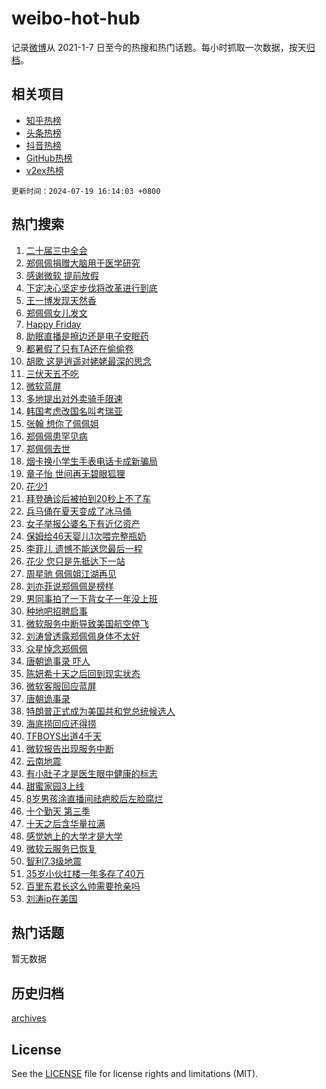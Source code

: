 # weibo-hot-hub

记录[微博](https://www.weibo.com)从 2021-1-7 日至今的热搜和热门话题。每小时抓取一次数据，按天[归档](archives)。

## 相关项目

- [知乎热榜](https://github.com/lonnyzhang423/zhihu-hot-hub)
- [头条热榜](https://github.com/lonnyzhang423/toutiao-hot-hub)
- [抖音热榜](https://github.com/lonnyzhang423/douyin-hot-hub)
- [GitHub热榜](https://github.com/lonnyzhang423/github-hot-hub)
- [v2ex热榜](https://github.com/lonnyzhang423/v2ex-hot-hub)


`更新时间：2024-07-19 16:14:03 +0800`

## 热门搜索

1. [二十届三中全会](https://m.weibo.cn/search?containerid=100103type%3D1%26t%3D10%26q%3D%23%E4%BA%8C%E5%8D%81%E5%B1%8A%E4%B8%89%E4%B8%AD%E5%85%A8%E4%BC%9A%23&stream_entry_id=51&isnewpage=1&extparam=seat%3D1%26pos%3D0%26c_type%3D51%26q%3D%2523%25E4%25BA%258C%25E5%258D%2581%25E5%25B1%258A%25E4%25B8%2589%25E4%25B8%25AD%25E5%2585%25A8%25E4%25BC%259A%2523%26dgr%3D0%26cate%3D10103%26stream_entry_id%3D51%26filter_type%3Drealtimehot%26display_time%3D1721376842%26pre_seqid%3D1721376842384023772197)
1. [郑佩佩捐赠大脑用于医学研究](https://m.weibo.cn/search?containerid=100103type%3D1%26t%3D10%26q%3D%23%E9%83%91%E4%BD%A9%E4%BD%A9%E6%8D%90%E8%B5%A0%E5%A4%A7%E8%84%91%E7%94%A8%E4%BA%8E%E5%8C%BB%E5%AD%A6%E7%A0%94%E7%A9%B6%23&stream_entry_id=31&isnewpage=1&extparam=seat%3D1%26stream_entry_id%3D31%26q%3D%2523%25E9%2583%2591%25E4%25BD%25A9%25E4%25BD%25A9%25E6%258D%2590%25E8%25B5%25A0%25E5%25A4%25A7%25E8%2584%2591%25E7%2594%25A8%25E4%25BA%258E%25E5%258C%25BB%25E5%25AD%25A6%25E7%25A0%2594%25E7%25A9%25B6%2523%26dgr%3D0%26filter_type%3Drealtimehot%26pos%3D0%26c_type%3D31%26realpos%3D1%26flag%3D16%26cate%3D5001%26lcate%3D5001%26band_rank%3D1%26display_time%3D1721376842%26pre_seqid%3D1721376842384023772197)
1. [感谢微软 提前放假](https://m.weibo.cn/search?containerid=100103type%3D1%26t%3D10%26q%3D%E6%84%9F%E8%B0%A2%E5%BE%AE%E8%BD%AF+%E6%8F%90%E5%89%8D%E6%94%BE%E5%81%87&stream_entry_id=31&isnewpage=1&extparam=seat%3D1%26stream_entry_id%3D31%26q%3D%25E6%2584%259F%25E8%25B0%25A2%25E5%25BE%25AE%25E8%25BD%25AF%2520%25E6%258F%2590%25E5%2589%258D%25E6%2594%25BE%25E5%2581%2587%26dgr%3D0%26filter_type%3Drealtimehot%26pos%3D1%26c_type%3D31%26realpos%3D2%26flag%3D0%26cate%3D5001%26lcate%3D5001%26band_rank%3D2%26display_time%3D1721376842%26pre_seqid%3D1721376842384023772197)
1. [下定决心坚定步伐将改革进行到底](https://m.weibo.cn/search?containerid=100103type%3D1%26t%3D10%26q%3D%23%E4%B8%8B%E5%AE%9A%E5%86%B3%E5%BF%83%E5%9D%9A%E5%AE%9A%E6%AD%A5%E4%BC%90%E5%B0%86%E6%94%B9%E9%9D%A9%E8%BF%9B%E8%A1%8C%E5%88%B0%E5%BA%95%23&stream_entry_id=31&isnewpage=1&extparam=seat%3D1%26stream_entry_id%3D31%26q%3D%2523%25E4%25B8%258B%25E5%25AE%259A%25E5%2586%25B3%25E5%25BF%2583%25E5%259D%259A%25E5%25AE%259A%25E6%25AD%25A5%25E4%25BC%2590%25E5%25B0%2586%25E6%2594%25B9%25E9%259D%25A9%25E8%25BF%259B%25E8%25A1%258C%25E5%2588%25B0%25E5%25BA%2595%2523%26dgr%3D0%26filter_type%3Drealtimehot%26pos%3D2%26c_type%3D31%26realpos%3D3%26flag%3D1%26cate%3D5001%26lcate%3D5001%26band_rank%3D3%26display_time%3D1721376842%26pre_seqid%3D1721376842384023772197)
1. [王一博发现天然香](https://m.weibo.cn/search?containerid=100103type%3D1%26t%3D10%26q%3D%23%E7%8E%8B%E4%B8%80%E5%8D%9A%E5%8F%91%E7%8E%B0%E5%A4%A9%E7%84%B6%E9%A6%99%23&stream_entry_id=31&isnewpage=1&extparam=seat%3D1%26stream_entry_id%3D31%26q%3D%2523%25E7%258E%258B%25E4%25B8%2580%25E5%258D%259A%25E5%258F%2591%25E7%258E%25B0%25E5%25A4%25A9%25E7%2584%25B6%25E9%25A6%2599%2523%26dgr%3D0%26adid%3D246404%26band_rank%3D4%26pos%3D3%26c_type%3D31%26is_ad_pos%3D1%26cate%3D5001%26filter_type%3Drealtimehot%26lcate%3D5001%26topic_ad%3D1%26display_time%3D1721376842%26pre_seqid%3D1721376842384023772197)
1. [郑佩佩女儿发文](https://m.weibo.cn/search?containerid=100103type%3D1%26t%3D10%26q%3D%23%E9%83%91%E4%BD%A9%E4%BD%A9%E5%A5%B3%E5%84%BF%E5%8F%91%E6%96%87%23&stream_entry_id=31&isnewpage=1&extparam=seat%3D1%26stream_entry_id%3D31%26q%3D%2523%25E9%2583%2591%25E4%25BD%25A9%25E4%25BD%25A9%25E5%25A5%25B3%25E5%2584%25BF%25E5%258F%2591%25E6%2596%2587%2523%26dgr%3D0%26filter_type%3Drealtimehot%26pos%3D4%26c_type%3D31%26realpos%3D4%26flag%3D1%26cate%3D5001%26lcate%3D5001%26band_rank%3D4%26display_time%3D1721376842%26pre_seqid%3D1721376842384023772197)
1. [Happy Friday](https://m.weibo.cn/search?containerid=100103type%3D1%26t%3D10%26q%3DHappy+Friday&stream_entry_id=31&isnewpage=1&extparam=seat%3D1%26stream_entry_id%3D31%26q%3DHappy%2520Friday%26dgr%3D0%26filter_type%3Drealtimehot%26pos%3D5%26c_type%3D31%26realpos%3D5%26flag%3D1%26cate%3D5001%26lcate%3D5001%26band_rank%3D5%26display_time%3D1721376842%26pre_seqid%3D1721376842384023772197)
1. [助眠直播是擦边还是电子安眠药](https://m.weibo.cn/search?containerid=100103type%3D1%26t%3D10%26q%3D%23%E5%8A%A9%E7%9C%A0%E7%9B%B4%E6%92%AD%E6%98%AF%E6%93%A6%E8%BE%B9%E8%BF%98%E6%98%AF%E7%94%B5%E5%AD%90%E5%AE%89%E7%9C%A0%E8%8D%AF%23&stream_entry_id=31&isnewpage=1&extparam=seat%3D1%26stream_entry_id%3D31%26q%3D%2523%25E5%258A%25A9%25E7%259C%25A0%25E7%259B%25B4%25E6%2592%25AD%25E6%2598%25AF%25E6%2593%25A6%25E8%25BE%25B9%25E8%25BF%2598%25E6%2598%25AF%25E7%2594%25B5%25E5%25AD%2590%25E5%25AE%2589%25E7%259C%25A0%25E8%258D%25AF%2523%26dgr%3D0%26filter_type%3Drealtimehot%26pos%3D6%26c_type%3D31%26realpos%3D6%26flag%3D0%26cate%3D5001%26lcate%3D5001%26band_rank%3D6%26display_time%3D1721376842%26pre_seqid%3D1721376842384023772197)
1. [都暑假了只有TA还在偷偷卷](https://m.weibo.cn/search?containerid=100103type%3D1%26t%3D10%26q%3D%23%E9%83%BD%E6%9A%91%E5%81%87%E4%BA%86%E5%8F%AA%E6%9C%89TA%E8%BF%98%E5%9C%A8%E5%81%B7%E5%81%B7%E5%8D%B7%23&stream_entry_id=31&isnewpage=1&extparam=seat%3D1%26stream_entry_id%3D31%26q%3D%2523%25E9%2583%25BD%25E6%259A%2591%25E5%2581%2587%25E4%25BA%2586%25E5%258F%25AA%25E6%259C%2589TA%25E8%25BF%2598%25E5%259C%25A8%25E5%2581%25B7%25E5%2581%25B7%25E5%258D%25B7%2523%26dgr%3D0%26adid%3D246245%26band_rank%3D7%26pos%3D7%26c_type%3D31%26is_ad_pos%3D1%26cate%3D5001%26filter_type%3Drealtimehot%26lcate%3D5001%26topic_ad%3D1%26display_time%3D1721376842%26pre_seqid%3D1721376842384023772197)
1. [胡歌 这是逍遥对姥姥最深的思念](https://m.weibo.cn/search?containerid=100103type%3D1%26t%3D10%26q%3D%E8%83%A1%E6%AD%8C+%E8%BF%99%E6%98%AF%E9%80%8D%E9%81%A5%E5%AF%B9%E5%A7%A5%E5%A7%A5%E6%9C%80%E6%B7%B1%E7%9A%84%E6%80%9D%E5%BF%B5&stream_entry_id=31&isnewpage=1&extparam=seat%3D1%26stream_entry_id%3D31%26q%3D%25E8%2583%25A1%25E6%25AD%258C%2520%25E8%25BF%2599%25E6%2598%25AF%25E9%2580%258D%25E9%2581%25A5%25E5%25AF%25B9%25E5%25A7%25A5%25E5%25A7%25A5%25E6%259C%2580%25E6%25B7%25B1%25E7%259A%2584%25E6%2580%259D%25E5%25BF%25B5%26dgr%3D0%26filter_type%3Drealtimehot%26pos%3D8%26c_type%3D31%26realpos%3D7%26flag%3D1%26cate%3D5001%26lcate%3D5001%26band_rank%3D7%26display_time%3D1721376842%26pre_seqid%3D1721376842384023772197)
1. [三伏天五不吃](https://m.weibo.cn/search?containerid=100103type%3D1%26t%3D10%26q%3D%23%E4%B8%89%E4%BC%8F%E5%A4%A9%E4%BA%94%E4%B8%8D%E5%90%83%23&stream_entry_id=31&isnewpage=1&extparam=seat%3D1%26stream_entry_id%3D31%26q%3D%2523%25E4%25B8%2589%25E4%25BC%258F%25E5%25A4%25A9%25E4%25BA%2594%25E4%25B8%258D%25E5%2590%2583%2523%26dgr%3D0%26filter_type%3Drealtimehot%26pos%3D9%26c_type%3D31%26realpos%3D8%26flag%3D0%26cate%3D5001%26lcate%3D5001%26band_rank%3D8%26display_time%3D1721376842%26pre_seqid%3D1721376842384023772197)
1. [微软蓝屏](https://m.weibo.cn/search?containerid=100103type%3D1%26t%3D10%26q%3D%E5%BE%AE%E8%BD%AF%E8%93%9D%E5%B1%8F&stream_entry_id=31&isnewpage=1&extparam=seat%3D1%26stream_entry_id%3D31%26q%3D%25E5%25BE%25AE%25E8%25BD%25AF%25E8%2593%259D%25E5%25B1%258F%26dgr%3D0%26filter_type%3Drealtimehot%26pos%3D10%26c_type%3D31%26realpos%3D9%26flag%3D0%26cate%3D5001%26lcate%3D5001%26band_rank%3D9%26display_time%3D1721376842%26pre_seqid%3D1721376842384023772197)
1. [多地提出对外卖骑手限速](https://m.weibo.cn/search?containerid=100103type%3D1%26t%3D10%26q%3D%23%E5%A4%9A%E5%9C%B0%E6%8F%90%E5%87%BA%E5%AF%B9%E5%A4%96%E5%8D%96%E9%AA%91%E6%89%8B%E9%99%90%E9%80%9F%23&stream_entry_id=31&isnewpage=1&extparam=seat%3D1%26stream_entry_id%3D31%26q%3D%2523%25E5%25A4%259A%25E5%259C%25B0%25E6%258F%2590%25E5%2587%25BA%25E5%25AF%25B9%25E5%25A4%2596%25E5%258D%2596%25E9%25AA%2591%25E6%2589%258B%25E9%2599%2590%25E9%2580%259F%2523%26dgr%3D0%26filter_type%3Drealtimehot%26pos%3D11%26c_type%3D31%26realpos%3D10%26flag%3D1%26cate%3D5001%26lcate%3D5001%26band_rank%3D10%26display_time%3D1721376842%26pre_seqid%3D1721376842384023772197)
1. [韩国考虑改国名叫考瑞亚](https://m.weibo.cn/search?containerid=100103type%3D1%26t%3D10%26q%3D%23%E9%9F%A9%E5%9B%BD%E8%80%83%E8%99%91%E6%94%B9%E5%9B%BD%E5%90%8D%E5%8F%AB%E8%80%83%E7%91%9E%E4%BA%9A%23&stream_entry_id=31&isnewpage=1&extparam=seat%3D1%26stream_entry_id%3D31%26q%3D%2523%25E9%259F%25A9%25E5%259B%25BD%25E8%2580%2583%25E8%2599%2591%25E6%2594%25B9%25E5%259B%25BD%25E5%2590%258D%25E5%258F%25AB%25E8%2580%2583%25E7%2591%259E%25E4%25BA%259A%2523%26dgr%3D0%26filter_type%3Drealtimehot%26pos%3D12%26c_type%3D31%26realpos%3D11%26flag%3D1%26cate%3D5001%26lcate%3D5001%26band_rank%3D11%26display_time%3D1721376842%26pre_seqid%3D1721376842384023772197)
1. [张翰 想你了佩佩姐](https://m.weibo.cn/search?containerid=100103type%3D1%26t%3D10%26q%3D%E5%BC%A0%E7%BF%B0+%E6%83%B3%E4%BD%A0%E4%BA%86%E4%BD%A9%E4%BD%A9%E5%A7%90&stream_entry_id=31&isnewpage=1&extparam=seat%3D1%26stream_entry_id%3D31%26q%3D%25E5%25BC%25A0%25E7%25BF%25B0%2520%25E6%2583%25B3%25E4%25BD%25A0%25E4%25BA%2586%25E4%25BD%25A9%25E4%25BD%25A9%25E5%25A7%2590%26dgr%3D0%26filter_type%3Drealtimehot%26pos%3D13%26c_type%3D31%26realpos%3D12%26flag%3D2%26cate%3D5001%26lcate%3D5001%26band_rank%3D12%26display_time%3D1721376842%26pre_seqid%3D1721376842384023772197)
1. [郑佩佩患罕见病](https://m.weibo.cn/search?containerid=100103type%3D1%26t%3D10%26q%3D%23%E9%83%91%E4%BD%A9%E4%BD%A9%E6%82%A3%E7%BD%95%E8%A7%81%E7%97%85%23&stream_entry_id=31&isnewpage=1&extparam=seat%3D1%26stream_entry_id%3D31%26q%3D%2523%25E9%2583%2591%25E4%25BD%25A9%25E4%25BD%25A9%25E6%2582%25A3%25E7%25BD%2595%25E8%25A7%2581%25E7%2597%2585%2523%26dgr%3D0%26filter_type%3Drealtimehot%26pos%3D14%26c_type%3D31%26realpos%3D13%26flag%3D0%26cate%3D5001%26lcate%3D5001%26band_rank%3D13%26display_time%3D1721376842%26pre_seqid%3D1721376842384023772197)
1. [郑佩佩去世](https://m.weibo.cn/search?containerid=100103type%3D1%26t%3D10%26q%3D%E9%83%91%E4%BD%A9%E4%BD%A9%E5%8E%BB%E4%B8%96&stream_entry_id=31&isnewpage=1&extparam=seat%3D1%26stream_entry_id%3D31%26q%3D%25E9%2583%2591%25E4%25BD%25A9%25E4%25BD%25A9%25E5%258E%25BB%25E4%25B8%2596%26dgr%3D0%26filter_type%3Drealtimehot%26pos%3D15%26c_type%3D31%26realpos%3D14%26flag%3D0%26cate%3D5001%26lcate%3D5001%26band_rank%3D14%26display_time%3D1721376842%26pre_seqid%3D1721376842384023772197)
1. [烟卡换小学生手表电话卡成新骗局](https://m.weibo.cn/search?containerid=100103type%3D1%26t%3D10%26q%3D%23%E7%83%9F%E5%8D%A1%E6%8D%A2%E5%B0%8F%E5%AD%A6%E7%94%9F%E6%89%8B%E8%A1%A8%E7%94%B5%E8%AF%9D%E5%8D%A1%E6%88%90%E6%96%B0%E9%AA%97%E5%B1%80%23&stream_entry_id=31&isnewpage=1&extparam=seat%3D1%26stream_entry_id%3D31%26q%3D%2523%25E7%2583%259F%25E5%258D%25A1%25E6%258D%25A2%25E5%25B0%258F%25E5%25AD%25A6%25E7%2594%259F%25E6%2589%258B%25E8%25A1%25A8%25E7%2594%25B5%25E8%25AF%259D%25E5%258D%25A1%25E6%2588%2590%25E6%2596%25B0%25E9%25AA%2597%25E5%25B1%2580%2523%26dgr%3D0%26filter_type%3Drealtimehot%26pos%3D16%26c_type%3D31%26realpos%3D15%26flag%3D1%26cate%3D5001%26lcate%3D5001%26band_rank%3D15%26display_time%3D1721376842%26pre_seqid%3D1721376842384023772197)
1. [章子怡 世间再无碧眼狐狸](https://m.weibo.cn/search?containerid=100103type%3D1%26t%3D10%26q%3D%E7%AB%A0%E5%AD%90%E6%80%A1+%E4%B8%96%E9%97%B4%E5%86%8D%E6%97%A0%E7%A2%A7%E7%9C%BC%E7%8B%90%E7%8B%B8&stream_entry_id=31&isnewpage=1&extparam=seat%3D1%26stream_entry_id%3D31%26q%3D%25E7%25AB%25A0%25E5%25AD%2590%25E6%2580%25A1%2520%25E4%25B8%2596%25E9%2597%25B4%25E5%2586%258D%25E6%2597%25A0%25E7%25A2%25A7%25E7%259C%25BC%25E7%258B%2590%25E7%258B%25B8%26dgr%3D0%26filter_type%3Drealtimehot%26pos%3D17%26c_type%3D31%26realpos%3D16%26flag%3D1%26cate%3D5001%26lcate%3D5001%26band_rank%3D16%26display_time%3D1721376842%26pre_seqid%3D1721376842384023772197)
1. [花少1](https://m.weibo.cn/search?containerid=100103type%3D1%26t%3D10%26q%3D%E8%8A%B1%E5%B0%911&stream_entry_id=31&isnewpage=1&extparam=seat%3D1%26stream_entry_id%3D31%26q%3D%25E8%258A%25B1%25E5%25B0%25911%26dgr%3D0%26filter_type%3Drealtimehot%26pos%3D18%26c_type%3D31%26realpos%3D17%26flag%3D0%26cate%3D5001%26lcate%3D5001%26band_rank%3D17%26display_time%3D1721376842%26pre_seqid%3D1721376842384023772197)
1. [拜登确诊后被拍到20秒上不了车](https://m.weibo.cn/search?containerid=100103type%3D1%26t%3D10%26q%3D%23%E6%8B%9C%E7%99%BB%E7%A1%AE%E8%AF%8A%E5%90%8E%E8%A2%AB%E6%8B%8D%E5%88%B020%E7%A7%92%E4%B8%8A%E4%B8%8D%E4%BA%86%E8%BD%A6%23&stream_entry_id=31&isnewpage=1&extparam=seat%3D1%26stream_entry_id%3D31%26q%3D%2523%25E6%258B%259C%25E7%2599%25BB%25E7%25A1%25AE%25E8%25AF%258A%25E5%2590%258E%25E8%25A2%25AB%25E6%258B%258D%25E5%2588%25B020%25E7%25A7%2592%25E4%25B8%258A%25E4%25B8%258D%25E4%25BA%2586%25E8%25BD%25A6%2523%26dgr%3D0%26filter_type%3Drealtimehot%26pos%3D19%26c_type%3D31%26realpos%3D18%26flag%3D2%26cate%3D5001%26lcate%3D5001%26band_rank%3D18%26display_time%3D1721376842%26pre_seqid%3D1721376842384023772197)
1. [兵马俑在夏天变成了冰马俑](https://m.weibo.cn/search?containerid=100103type%3D1%26t%3D10%26q%3D%23%E5%85%B5%E9%A9%AC%E4%BF%91%E5%9C%A8%E5%A4%8F%E5%A4%A9%E5%8F%98%E6%88%90%E4%BA%86%E5%86%B0%E9%A9%AC%E4%BF%91%23&stream_entry_id=31&isnewpage=1&extparam=seat%3D1%26stream_entry_id%3D31%26q%3D%2523%25E5%2585%25B5%25E9%25A9%25AC%25E4%25BF%2591%25E5%259C%25A8%25E5%25A4%258F%25E5%25A4%25A9%25E5%258F%2598%25E6%2588%2590%25E4%25BA%2586%25E5%2586%25B0%25E9%25A9%25AC%25E4%25BF%2591%2523%26dgr%3D0%26filter_type%3Drealtimehot%26pos%3D20%26c_type%3D31%26realpos%3D19%26flag%3D1%26cate%3D5001%26lcate%3D5001%26band_rank%3D19%26display_time%3D1721376842%26pre_seqid%3D1721376842384023772197)
1. [女子举报公婆名下有近亿资产](https://m.weibo.cn/search?containerid=100103type%3D1%26t%3D10%26q%3D%23%E5%A5%B3%E5%AD%90%E4%B8%BE%E6%8A%A5%E5%85%AC%E5%A9%86%E5%90%8D%E4%B8%8B%E6%9C%89%E8%BF%91%E4%BA%BF%E8%B5%84%E4%BA%A7%23&stream_entry_id=31&isnewpage=1&extparam=seat%3D1%26stream_entry_id%3D31%26q%3D%2523%25E5%25A5%25B3%25E5%25AD%2590%25E4%25B8%25BE%25E6%258A%25A5%25E5%2585%25AC%25E5%25A9%2586%25E5%2590%258D%25E4%25B8%258B%25E6%259C%2589%25E8%25BF%2591%25E4%25BA%25BF%25E8%25B5%2584%25E4%25BA%25A7%2523%26dgr%3D0%26filter_type%3Drealtimehot%26pos%3D21%26c_type%3D31%26realpos%3D20%26flag%3D1%26cate%3D5001%26lcate%3D5001%26band_rank%3D20%26display_time%3D1721376842%26pre_seqid%3D1721376842384023772197)
1. [保姆给46天婴儿1次喂完整瓶奶](https://m.weibo.cn/search?containerid=100103type%3D1%26t%3D10%26q%3D%23%E4%BF%9D%E5%A7%86%E7%BB%9946%E5%A4%A9%E5%A9%B4%E5%84%BF1%E6%AC%A1%E5%96%82%E5%AE%8C%E6%95%B4%E7%93%B6%E5%A5%B6%23&stream_entry_id=31&isnewpage=1&extparam=seat%3D1%26stream_entry_id%3D31%26q%3D%2523%25E4%25BF%259D%25E5%25A7%2586%25E7%25BB%259946%25E5%25A4%25A9%25E5%25A9%25B4%25E5%2584%25BF1%25E6%25AC%25A1%25E5%2596%2582%25E5%25AE%258C%25E6%2595%25B4%25E7%2593%25B6%25E5%25A5%25B6%2523%26dgr%3D0%26filter_type%3Drealtimehot%26pos%3D22%26c_type%3D31%26realpos%3D21%26flag%3D1%26cate%3D5001%26lcate%3D5001%26band_rank%3D21%26display_time%3D1721376842%26pre_seqid%3D1721376842384023772197)
1. [李菲儿 遗憾不能送您最后一程](https://m.weibo.cn/search?containerid=100103type%3D1%26t%3D10%26q%3D%E6%9D%8E%E8%8F%B2%E5%84%BF+%E9%81%97%E6%86%BE%E4%B8%8D%E8%83%BD%E9%80%81%E6%82%A8%E6%9C%80%E5%90%8E%E4%B8%80%E7%A8%8B&stream_entry_id=31&isnewpage=1&extparam=seat%3D1%26stream_entry_id%3D31%26q%3D%25E6%259D%258E%25E8%258F%25B2%25E5%2584%25BF%2520%25E9%2581%2597%25E6%2586%25BE%25E4%25B8%258D%25E8%2583%25BD%25E9%2580%2581%25E6%2582%25A8%25E6%259C%2580%25E5%2590%258E%25E4%25B8%2580%25E7%25A8%258B%26dgr%3D0%26filter_type%3Drealtimehot%26pos%3D23%26c_type%3D31%26realpos%3D22%26flag%3D1%26cate%3D5001%26lcate%3D5001%26band_rank%3D22%26display_time%3D1721376842%26pre_seqid%3D1721376842384023772197)
1. [花少 您只是先抵达下一站](https://m.weibo.cn/search?containerid=100103type%3D1%26t%3D10%26q%3D%E8%8A%B1%E5%B0%91+%E6%82%A8%E5%8F%AA%E6%98%AF%E5%85%88%E6%8A%B5%E8%BE%BE%E4%B8%8B%E4%B8%80%E7%AB%99&stream_entry_id=31&isnewpage=1&extparam=seat%3D1%26stream_entry_id%3D31%26q%3D%25E8%258A%25B1%25E5%25B0%2591%2520%25E6%2582%25A8%25E5%258F%25AA%25E6%2598%25AF%25E5%2585%2588%25E6%258A%25B5%25E8%25BE%25BE%25E4%25B8%258B%25E4%25B8%2580%25E7%25AB%2599%26dgr%3D0%26filter_type%3Drealtimehot%26pos%3D24%26c_type%3D31%26realpos%3D23%26flag%3D2%26cate%3D5001%26lcate%3D5001%26band_rank%3D23%26display_time%3D1721376842%26pre_seqid%3D1721376842384023772197)
1. [周星驰 佩佩姐江湖再见](https://m.weibo.cn/search?containerid=100103type%3D1%26t%3D10%26q%3D%E5%91%A8%E6%98%9F%E9%A9%B0+%E4%BD%A9%E4%BD%A9%E5%A7%90%E6%B1%9F%E6%B9%96%E5%86%8D%E8%A7%81&stream_entry_id=31&isnewpage=1&extparam=seat%3D1%26stream_entry_id%3D31%26q%3D%25E5%2591%25A8%25E6%2598%259F%25E9%25A9%25B0%2520%25E4%25BD%25A9%25E4%25BD%25A9%25E5%25A7%2590%25E6%25B1%259F%25E6%25B9%2596%25E5%2586%258D%25E8%25A7%2581%26dgr%3D0%26filter_type%3Drealtimehot%26pos%3D25%26c_type%3D31%26realpos%3D24%26flag%3D0%26cate%3D5001%26lcate%3D5001%26band_rank%3D24%26display_time%3D1721376842%26pre_seqid%3D1721376842384023772197)
1. [刘亦菲说郑佩佩是榜样](https://m.weibo.cn/search?containerid=100103type%3D1%26t%3D10%26q%3D%23%E5%88%98%E4%BA%A6%E8%8F%B2%E8%AF%B4%E9%83%91%E4%BD%A9%E4%BD%A9%E6%98%AF%E6%A6%9C%E6%A0%B7%23&stream_entry_id=31&isnewpage=1&extparam=seat%3D1%26stream_entry_id%3D31%26q%3D%2523%25E5%2588%2598%25E4%25BA%25A6%25E8%258F%25B2%25E8%25AF%25B4%25E9%2583%2591%25E4%25BD%25A9%25E4%25BD%25A9%25E6%2598%25AF%25E6%25A6%259C%25E6%25A0%25B7%2523%26dgr%3D0%26filter_type%3Drealtimehot%26pos%3D26%26c_type%3D31%26realpos%3D25%26flag%3D0%26cate%3D5001%26lcate%3D5001%26band_rank%3D25%26display_time%3D1721376842%26pre_seqid%3D1721376842384023772197)
1. [男同事拍了一下背女子一年没上班](https://m.weibo.cn/search?containerid=100103type%3D1%26t%3D10%26q%3D%23%E7%94%B7%E5%90%8C%E4%BA%8B%E6%8B%8D%E4%BA%86%E4%B8%80%E4%B8%8B%E8%83%8C%E5%A5%B3%E5%AD%90%E4%B8%80%E5%B9%B4%E6%B2%A1%E4%B8%8A%E7%8F%AD%23&stream_entry_id=31&isnewpage=1&extparam=seat%3D1%26stream_entry_id%3D31%26q%3D%2523%25E7%2594%25B7%25E5%2590%258C%25E4%25BA%258B%25E6%258B%258D%25E4%25BA%2586%25E4%25B8%2580%25E4%25B8%258B%25E8%2583%258C%25E5%25A5%25B3%25E5%25AD%2590%25E4%25B8%2580%25E5%25B9%25B4%25E6%25B2%25A1%25E4%25B8%258A%25E7%258F%25AD%2523%26dgr%3D0%26filter_type%3Drealtimehot%26pos%3D27%26c_type%3D31%26realpos%3D26%26flag%3D0%26cate%3D5001%26lcate%3D5001%26band_rank%3D26%26display_time%3D1721376842%26pre_seqid%3D1721376842384023772197)
1. [种地吧招聘启事](https://m.weibo.cn/search?containerid=100103type%3D1%26t%3D10%26q%3D%E7%A7%8D%E5%9C%B0%E5%90%A7%E6%8B%9B%E8%81%98%E5%90%AF%E4%BA%8B&stream_entry_id=31&isnewpage=1&extparam=seat%3D1%26stream_entry_id%3D31%26q%3D%25E7%25A7%258D%25E5%259C%25B0%25E5%2590%25A7%25E6%258B%259B%25E8%2581%2598%25E5%2590%25AF%25E4%25BA%258B%26dgr%3D0%26filter_type%3Drealtimehot%26pos%3D28%26c_type%3D31%26realpos%3D27%26flag%3D0%26cate%3D5001%26lcate%3D5001%26band_rank%3D27%26display_time%3D1721376842%26pre_seqid%3D1721376842384023772197)
1. [微软服务中断导致美国航空停飞](https://m.weibo.cn/search?containerid=100103type%3D1%26t%3D10%26q%3D%23%E5%BE%AE%E8%BD%AF%E6%9C%8D%E5%8A%A1%E4%B8%AD%E6%96%AD%E5%AF%BC%E8%87%B4%E7%BE%8E%E5%9B%BD%E8%88%AA%E7%A9%BA%E5%81%9C%E9%A3%9E%23&stream_entry_id=31&isnewpage=1&extparam=seat%3D1%26stream_entry_id%3D31%26q%3D%2523%25E5%25BE%25AE%25E8%25BD%25AF%25E6%259C%258D%25E5%258A%25A1%25E4%25B8%25AD%25E6%2596%25AD%25E5%25AF%25BC%25E8%2587%25B4%25E7%25BE%258E%25E5%259B%25BD%25E8%2588%25AA%25E7%25A9%25BA%25E5%2581%259C%25E9%25A3%259E%2523%26dgr%3D0%26filter_type%3Drealtimehot%26pos%3D29%26c_type%3D31%26realpos%3D28%26flag%3D1%26cate%3D5001%26lcate%3D5001%26band_rank%3D28%26display_time%3D1721376842%26pre_seqid%3D1721376842384023772197)
1. [刘涛曾透露郑佩佩身体不太好](https://m.weibo.cn/search?containerid=100103type%3D1%26t%3D10%26q%3D%E5%88%98%E6%B6%9B%E6%9B%BE%E9%80%8F%E9%9C%B2%E9%83%91%E4%BD%A9%E4%BD%A9%E8%BA%AB%E4%BD%93%E4%B8%8D%E5%A4%AA%E5%A5%BD&stream_entry_id=31&isnewpage=1&extparam=seat%3D1%26stream_entry_id%3D31%26q%3D%25E5%2588%2598%25E6%25B6%259B%25E6%259B%25BE%25E9%2580%258F%25E9%259C%25B2%25E9%2583%2591%25E4%25BD%25A9%25E4%25BD%25A9%25E8%25BA%25AB%25E4%25BD%2593%25E4%25B8%258D%25E5%25A4%25AA%25E5%25A5%25BD%26dgr%3D0%26filter_type%3Drealtimehot%26pos%3D30%26c_type%3D31%26realpos%3D29%26flag%3D0%26cate%3D5001%26lcate%3D5001%26band_rank%3D29%26display_time%3D1721376842%26pre_seqid%3D1721376842384023772197)
1. [众星悼念郑佩佩](https://m.weibo.cn/search?containerid=100103type%3D1%26t%3D10%26q%3D%23%E4%BC%97%E6%98%9F%E6%82%BC%E5%BF%B5%E9%83%91%E4%BD%A9%E4%BD%A9%23&stream_entry_id=31&isnewpage=1&extparam=seat%3D1%26stream_entry_id%3D31%26q%3D%2523%25E4%25BC%2597%25E6%2598%259F%25E6%2582%25BC%25E5%25BF%25B5%25E9%2583%2591%25E4%25BD%25A9%25E4%25BD%25A9%2523%26dgr%3D0%26filter_type%3Drealtimehot%26pos%3D31%26c_type%3D31%26realpos%3D30%26flag%3D0%26cate%3D5001%26lcate%3D5001%26band_rank%3D30%26display_time%3D1721376842%26pre_seqid%3D1721376842384023772197)
1. [唐朝诡事录 吓人](https://m.weibo.cn/search?containerid=100103type%3D1%26t%3D10%26q%3D%E5%94%90%E6%9C%9D%E8%AF%A1%E4%BA%8B%E5%BD%95+%E5%90%93%E4%BA%BA&stream_entry_id=31&isnewpage=1&extparam=seat%3D1%26stream_entry_id%3D31%26q%3D%25E5%2594%2590%25E6%259C%259D%25E8%25AF%25A1%25E4%25BA%258B%25E5%25BD%2595%2520%25E5%2590%2593%25E4%25BA%25BA%26dgr%3D0%26filter_type%3Drealtimehot%26pos%3D32%26c_type%3D31%26realpos%3D31%26flag%3D1%26cate%3D5001%26lcate%3D5001%26band_rank%3D31%26display_time%3D1721376842%26pre_seqid%3D1721376842384023772197)
1. [陈妍希十天之后回到现实状态](https://m.weibo.cn/search?containerid=100103type%3D1%26t%3D10%26q%3D%23%E9%99%88%E5%A6%8D%E5%B8%8C%E5%8D%81%E5%A4%A9%E4%B9%8B%E5%90%8E%E5%9B%9E%E5%88%B0%E7%8E%B0%E5%AE%9E%E7%8A%B6%E6%80%81%23&stream_entry_id=31&isnewpage=1&extparam=seat%3D1%26stream_entry_id%3D31%26q%3D%2523%25E9%2599%2588%25E5%25A6%258D%25E5%25B8%258C%25E5%258D%2581%25E5%25A4%25A9%25E4%25B9%258B%25E5%2590%258E%25E5%259B%259E%25E5%2588%25B0%25E7%258E%25B0%25E5%25AE%259E%25E7%258A%25B6%25E6%2580%2581%2523%26dgr%3D0%26filter_type%3Drealtimehot%26pos%3D33%26c_type%3D31%26realpos%3D32%26flag%3D1%26cate%3D5001%26lcate%3D5001%26band_rank%3D32%26display_time%3D1721376842%26pre_seqid%3D1721376842384023772197)
1. [微软客服回应蓝屏](https://m.weibo.cn/search?containerid=100103type%3D1%26t%3D10%26q%3D%23%E5%BE%AE%E8%BD%AF%E5%AE%A2%E6%9C%8D%E5%9B%9E%E5%BA%94%E8%93%9D%E5%B1%8F%23&stream_entry_id=31&isnewpage=1&extparam=seat%3D1%26stream_entry_id%3D31%26q%3D%2523%25E5%25BE%25AE%25E8%25BD%25AF%25E5%25AE%25A2%25E6%259C%258D%25E5%259B%259E%25E5%25BA%2594%25E8%2593%259D%25E5%25B1%258F%2523%26dgr%3D0%26filter_type%3Drealtimehot%26pos%3D34%26c_type%3D31%26realpos%3D33%26flag%3D1%26cate%3D5001%26lcate%3D5001%26band_rank%3D33%26display_time%3D1721376842%26pre_seqid%3D1721376842384023772197)
1. [唐朝诡事录](https://m.weibo.cn/search?containerid=100103type%3D1%26t%3D10%26q%3D%E5%94%90%E6%9C%9D%E8%AF%A1%E4%BA%8B%E5%BD%95&stream_entry_id=31&isnewpage=1&extparam=seat%3D1%26stream_entry_id%3D31%26q%3D%25E5%2594%2590%25E6%259C%259D%25E8%25AF%25A1%25E4%25BA%258B%25E5%25BD%2595%26dgr%3D0%26filter_type%3Drealtimehot%26pos%3D35%26c_type%3D31%26realpos%3D34%26flag%3D1%26cate%3D5001%26lcate%3D5001%26band_rank%3D34%26display_time%3D1721376842%26pre_seqid%3D1721376842384023772197)
1. [特朗普正式成为美国共和党总统候选人](https://m.weibo.cn/search?containerid=100103type%3D1%26t%3D10%26q%3D%23%E7%89%B9%E6%9C%97%E6%99%AE%E6%AD%A3%E5%BC%8F%E6%88%90%E4%B8%BA%E7%BE%8E%E5%9B%BD%E5%85%B1%E5%92%8C%E5%85%9A%E6%80%BB%E7%BB%9F%E5%80%99%E9%80%89%E4%BA%BA%23&stream_entry_id=31&isnewpage=1&extparam=seat%3D1%26stream_entry_id%3D31%26q%3D%2523%25E7%2589%25B9%25E6%259C%2597%25E6%2599%25AE%25E6%25AD%25A3%25E5%25BC%258F%25E6%2588%2590%25E4%25B8%25BA%25E7%25BE%258E%25E5%259B%25BD%25E5%2585%25B1%25E5%2592%258C%25E5%2585%259A%25E6%2580%25BB%25E7%25BB%259F%25E5%2580%2599%25E9%2580%2589%25E4%25BA%25BA%2523%26dgr%3D0%26filter_type%3Drealtimehot%26pos%3D36%26c_type%3D31%26realpos%3D35%26flag%3D0%26cate%3D5001%26lcate%3D5001%26band_rank%3D35%26display_time%3D1721376842%26pre_seqid%3D1721376842384023772197)
1. [海底捞回应还得捞](https://m.weibo.cn/search?containerid=100103type%3D1%26t%3D10%26q%3D%23%E6%B5%B7%E5%BA%95%E6%8D%9E%E5%9B%9E%E5%BA%94%E8%BF%98%E5%BE%97%E6%8D%9E%23&stream_entry_id=31&isnewpage=1&extparam=seat%3D1%26stream_entry_id%3D31%26q%3D%2523%25E6%25B5%25B7%25E5%25BA%2595%25E6%258D%259E%25E5%259B%259E%25E5%25BA%2594%25E8%25BF%2598%25E5%25BE%2597%25E6%258D%259E%2523%26dgr%3D0%26filter_type%3Drealtimehot%26pos%3D37%26c_type%3D31%26realpos%3D36%26flag%3D1%26cate%3D5001%26lcate%3D5001%26band_rank%3D36%26display_time%3D1721376842%26pre_seqid%3D1721376842384023772197)
1. [TFBOYS出道4千天](https://m.weibo.cn/search?containerid=100103type%3D1%26t%3D10%26q%3D%23TFBOYS%E5%87%BA%E9%81%934%E5%8D%83%E5%A4%A9%23&stream_entry_id=31&isnewpage=1&extparam=seat%3D1%26stream_entry_id%3D31%26q%3D%2523TFBOYS%25E5%2587%25BA%25E9%2581%25934%25E5%258D%2583%25E5%25A4%25A9%2523%26dgr%3D0%26filter_type%3Drealtimehot%26pos%3D38%26c_type%3D31%26realpos%3D37%26flag%3D1%26cate%3D5001%26lcate%3D5001%26band_rank%3D37%26display_time%3D1721376842%26pre_seqid%3D1721376842384023772197)
1. [微软报告出现服务中断](https://m.weibo.cn/search?containerid=100103type%3D1%26t%3D10%26q%3D%23%E5%BE%AE%E8%BD%AF%E6%8A%A5%E5%91%8A%E5%87%BA%E7%8E%B0%E6%9C%8D%E5%8A%A1%E4%B8%AD%E6%96%AD%23&stream_entry_id=31&isnewpage=1&extparam=seat%3D1%26stream_entry_id%3D31%26q%3D%2523%25E5%25BE%25AE%25E8%25BD%25AF%25E6%258A%25A5%25E5%2591%258A%25E5%2587%25BA%25E7%258E%25B0%25E6%259C%258D%25E5%258A%25A1%25E4%25B8%25AD%25E6%2596%25AD%2523%26dgr%3D0%26filter_type%3Drealtimehot%26pos%3D39%26c_type%3D31%26realpos%3D38%26flag%3D1%26cate%3D5001%26lcate%3D5001%26band_rank%3D38%26display_time%3D1721376842%26pre_seqid%3D1721376842384023772197)
1. [云南地震](https://m.weibo.cn/search?containerid=100103type%3D1%26t%3D10%26q%3D%E4%BA%91%E5%8D%97%E5%9C%B0%E9%9C%87&stream_entry_id=31&isnewpage=1&extparam=seat%3D1%26stream_entry_id%3D31%26q%3D%25E4%25BA%2591%25E5%258D%2597%25E5%259C%25B0%25E9%259C%2587%26dgr%3D0%26filter_type%3Drealtimehot%26pos%3D40%26c_type%3D31%26realpos%3D39%26flag%3D1%26cate%3D5001%26lcate%3D5001%26band_rank%3D39%26display_time%3D1721376842%26pre_seqid%3D1721376842384023772197)
1. [有小肚子才是医生眼中健康的标志](https://m.weibo.cn/search?containerid=100103type%3D1%26t%3D10%26q%3D%23%E6%9C%89%E5%B0%8F%E8%82%9A%E5%AD%90%E6%89%8D%E6%98%AF%E5%8C%BB%E7%94%9F%E7%9C%BC%E4%B8%AD%E5%81%A5%E5%BA%B7%E7%9A%84%E6%A0%87%E5%BF%97%23&stream_entry_id=31&isnewpage=1&extparam=seat%3D1%26stream_entry_id%3D31%26q%3D%2523%25E6%259C%2589%25E5%25B0%258F%25E8%2582%259A%25E5%25AD%2590%25E6%2589%258D%25E6%2598%25AF%25E5%258C%25BB%25E7%2594%259F%25E7%259C%25BC%25E4%25B8%25AD%25E5%2581%25A5%25E5%25BA%25B7%25E7%259A%2584%25E6%25A0%2587%25E5%25BF%2597%2523%26dgr%3D0%26filter_type%3Drealtimehot%26pos%3D41%26c_type%3D31%26realpos%3D40%26flag%3D1%26cate%3D5001%26lcate%3D5001%26band_rank%3D40%26display_time%3D1721376842%26pre_seqid%3D1721376842384023772197)
1. [甜蜜家园3上线](https://m.weibo.cn/search?containerid=100103type%3D1%26t%3D10%26q%3D%23%E7%94%9C%E8%9C%9C%E5%AE%B6%E5%9B%AD3%E4%B8%8A%E7%BA%BF%23&stream_entry_id=31&isnewpage=1&extparam=seat%3D1%26stream_entry_id%3D31%26q%3D%2523%25E7%2594%259C%25E8%259C%259C%25E5%25AE%25B6%25E5%259B%25AD3%25E4%25B8%258A%25E7%25BA%25BF%2523%26dgr%3D0%26filter_type%3Drealtimehot%26pos%3D42%26c_type%3D31%26realpos%3D41%26flag%3D1%26cate%3D5001%26lcate%3D5001%26band_rank%3D41%26display_time%3D1721376842%26pre_seqid%3D1721376842384023772197)
1. [8岁男孩涂直播间祛疤胶后左脸腐烂](https://m.weibo.cn/search?containerid=100103type%3D1%26t%3D10%26q%3D%238%E5%B2%81%E7%94%B7%E5%AD%A9%E6%B6%82%E7%9B%B4%E6%92%AD%E9%97%B4%E7%A5%9B%E7%96%A4%E8%83%B6%E5%90%8E%E5%B7%A6%E8%84%B8%E8%85%90%E7%83%82%23&stream_entry_id=31&isnewpage=1&extparam=seat%3D1%26stream_entry_id%3D31%26q%3D%25238%25E5%25B2%2581%25E7%2594%25B7%25E5%25AD%25A9%25E6%25B6%2582%25E7%259B%25B4%25E6%2592%25AD%25E9%2597%25B4%25E7%25A5%259B%25E7%2596%25A4%25E8%2583%25B6%25E5%2590%258E%25E5%25B7%25A6%25E8%2584%25B8%25E8%2585%2590%25E7%2583%2582%2523%26dgr%3D0%26filter_type%3Drealtimehot%26pos%3D43%26c_type%3D31%26realpos%3D42%26flag%3D1%26cate%3D5001%26lcate%3D5001%26band_rank%3D42%26display_time%3D1721376842%26pre_seqid%3D1721376842384023772197)
1. [十个勤天 第三季](https://m.weibo.cn/search?containerid=100103type%3D1%26t%3D10%26q%3D%E5%8D%81%E4%B8%AA%E5%8B%A4%E5%A4%A9+%E7%AC%AC%E4%B8%89%E5%AD%A3&stream_entry_id=31&isnewpage=1&extparam=seat%3D1%26stream_entry_id%3D31%26q%3D%25E5%258D%2581%25E4%25B8%25AA%25E5%258B%25A4%25E5%25A4%25A9%2520%25E7%25AC%25AC%25E4%25B8%2589%25E5%25AD%25A3%26dgr%3D0%26filter_type%3Drealtimehot%26pos%3D44%26c_type%3D31%26realpos%3D43%26flag%3D0%26cate%3D5001%26lcate%3D5001%26band_rank%3D43%26display_time%3D1721376842%26pre_seqid%3D1721376842384023772197)
1. [十天之后含华量拉满](https://m.weibo.cn/search?containerid=100103type%3D1%26t%3D10%26q%3D%23%E5%8D%81%E5%A4%A9%E4%B9%8B%E5%90%8E%E5%90%AB%E5%8D%8E%E9%87%8F%E6%8B%89%E6%BB%A1%23&stream_entry_id=31&isnewpage=1&extparam=seat%3D1%26stream_entry_id%3D31%26q%3D%2523%25E5%258D%2581%25E5%25A4%25A9%25E4%25B9%258B%25E5%2590%258E%25E5%2590%25AB%25E5%258D%258E%25E9%2587%258F%25E6%258B%2589%25E6%25BB%25A1%2523%26dgr%3D0%26adid%3D246299%26filter_type%3Drealtimehot%26pos%3D45%26c_type%3D31%26realpos%3D44%26flag%3D0%26cate%3D5001%26lcate%3D5001%26band_rank%3D44%26display_time%3D1721376842%26pre_seqid%3D1721376842384023772197)
1. [感觉她上的大学才是大学](https://m.weibo.cn/search?containerid=100103type%3D1%26t%3D10%26q%3D%E6%84%9F%E8%A7%89%E5%A5%B9%E4%B8%8A%E7%9A%84%E5%A4%A7%E5%AD%A6%E6%89%8D%E6%98%AF%E5%A4%A7%E5%AD%A6&stream_entry_id=31&isnewpage=1&extparam=seat%3D1%26stream_entry_id%3D31%26q%3D%25E6%2584%259F%25E8%25A7%2589%25E5%25A5%25B9%25E4%25B8%258A%25E7%259A%2584%25E5%25A4%25A7%25E5%25AD%25A6%25E6%2589%258D%25E6%2598%25AF%25E5%25A4%25A7%25E5%25AD%25A6%26dgr%3D0%26filter_type%3Drealtimehot%26pos%3D46%26c_type%3D31%26realpos%3D45%26flag%3D0%26cate%3D5001%26lcate%3D5001%26band_rank%3D45%26display_time%3D1721376842%26pre_seqid%3D1721376842384023772197)
1. [微软云服务已恢复](https://m.weibo.cn/search?containerid=100103type%3D1%26t%3D10%26q%3D%23%E5%BE%AE%E8%BD%AF%E4%BA%91%E6%9C%8D%E5%8A%A1%E5%B7%B2%E6%81%A2%E5%A4%8D%23&stream_entry_id=31&isnewpage=1&extparam=seat%3D1%26stream_entry_id%3D31%26q%3D%2523%25E5%25BE%25AE%25E8%25BD%25AF%25E4%25BA%2591%25E6%259C%258D%25E5%258A%25A1%25E5%25B7%25B2%25E6%2581%25A2%25E5%25A4%258D%2523%26dgr%3D0%26filter_type%3Drealtimehot%26pos%3D47%26c_type%3D31%26realpos%3D46%26flag%3D1%26cate%3D5001%26lcate%3D5001%26band_rank%3D46%26display_time%3D1721376842%26pre_seqid%3D1721376842384023772197)
1. [智利7.3级地震](https://m.weibo.cn/search?containerid=100103type%3D1%26t%3D10%26q%3D%23%E6%99%BA%E5%88%A97.3%E7%BA%A7%E5%9C%B0%E9%9C%87%23&stream_entry_id=31&isnewpage=1&extparam=seat%3D1%26stream_entry_id%3D31%26q%3D%2523%25E6%2599%25BA%25E5%2588%25A97.3%25E7%25BA%25A7%25E5%259C%25B0%25E9%259C%2587%2523%26dgr%3D0%26filter_type%3Drealtimehot%26pos%3D48%26c_type%3D31%26realpos%3D47%26flag%3D0%26cate%3D5001%26lcate%3D5001%26band_rank%3D47%26display_time%3D1721376842%26pre_seqid%3D1721376842384023772197)
1. [35岁小伙扛楼一年多存了40万](https://m.weibo.cn/search?containerid=100103type%3D1%26t%3D10%26q%3D%2335%E5%B2%81%E5%B0%8F%E4%BC%99%E6%89%9B%E6%A5%BC%E4%B8%80%E5%B9%B4%E5%A4%9A%E5%AD%98%E4%BA%8640%E4%B8%87%23&stream_entry_id=31&isnewpage=1&extparam=seat%3D1%26stream_entry_id%3D31%26q%3D%252335%25E5%25B2%2581%25E5%25B0%258F%25E4%25BC%2599%25E6%2589%259B%25E6%25A5%25BC%25E4%25B8%2580%25E5%25B9%25B4%25E5%25A4%259A%25E5%25AD%2598%25E4%25BA%258640%25E4%25B8%2587%2523%26dgr%3D0%26filter_type%3Drealtimehot%26pos%3D49%26c_type%3D31%26realpos%3D48%26flag%3D0%26cate%3D5001%26lcate%3D5001%26band_rank%3D48%26display_time%3D1721376842%26pre_seqid%3D1721376842384023772197)
1. [百里东君长这么帅需要抢亲吗](https://m.weibo.cn/search?containerid=100103type%3D1%26t%3D10%26q%3D%23%E7%99%BE%E9%87%8C%E4%B8%9C%E5%90%9B%E9%95%BF%E8%BF%99%E4%B9%88%E5%B8%85%E9%9C%80%E8%A6%81%E6%8A%A2%E4%BA%B2%E5%90%97%23&stream_entry_id=31&isnewpage=1&extparam=seat%3D1%26stream_entry_id%3D31%26q%3D%2523%25E7%2599%25BE%25E9%2587%258C%25E4%25B8%259C%25E5%2590%259B%25E9%2595%25BF%25E8%25BF%2599%25E4%25B9%2588%25E5%25B8%2585%25E9%259C%2580%25E8%25A6%2581%25E6%258A%25A2%25E4%25BA%25B2%25E5%2590%2597%2523%26dgr%3D0%26filter_type%3Drealtimehot%26pos%3D50%26c_type%3D31%26realpos%3D49%26flag%3D1%26cate%3D5001%26lcate%3D5001%26band_rank%3D49%26display_time%3D1721376842%26pre_seqid%3D1721376842384023772197)
1. [刘涛ip在美国](https://m.weibo.cn/search?containerid=100103type%3D1%26t%3D10%26q%3D%23%E5%88%98%E6%B6%9Bip%E5%9C%A8%E7%BE%8E%E5%9B%BD%23&stream_entry_id=31&isnewpage=1&extparam=seat%3D1%26stream_entry_id%3D31%26q%3D%2523%25E5%2588%2598%25E6%25B6%259Bip%25E5%259C%25A8%25E7%25BE%258E%25E5%259B%25BD%2523%26dgr%3D0%26filter_type%3Drealtimehot%26pos%3D51%26c_type%3D31%26realpos%3D50%26flag%3D0%26cate%3D5001%26lcate%3D5001%26band_rank%3D50%26display_time%3D1721376842%26pre_seqid%3D1721376842384023772197)

## 热门话题

暂无数据

## 历史归档

[archives](archives)

## License

See the [LICENSE](LICENSE) file for license rights and limitations (MIT).
